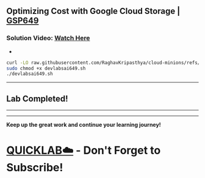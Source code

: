 
##  Optimizing Cost with Google Cloud Storage | [GSP649](https://www.cloudskillsboost.google/focuses/7830?parent=catalog)

###  **Solution Video:** [Watch Here]()

-

```bash
curl -LO raw.githubusercontent.com/RaghavKripasthya/cloud-minions/refs/heads/main/Optimizing%20Cost%20with%20Google%20Cloud%20Storage/devlabsai649.sh
sudo chmod +x devlabsai649.sh
./devlabsai649.sh
```


---

##  **Lab Completed!**



---
---

**Keep up the great work and continue your learning journey!**

# [QUICKLAB☁️](https://www.youtube.com/@quick_lab) - Don't Forget to Subscribe!
